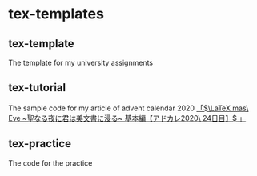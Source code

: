# tex-templates

## tex-template
The template for my university assignments

## tex-tutorial
The sample code for my article of advent calendar 2020
[「$\LaTeX mas\ Eve ~聖なる夜に君は美文書に浸る~ 基本編【アドカレ2020\ 24日目】$ 」](https://core.digicre.net/blog/article/60)

## tex-practice
The code for the practice